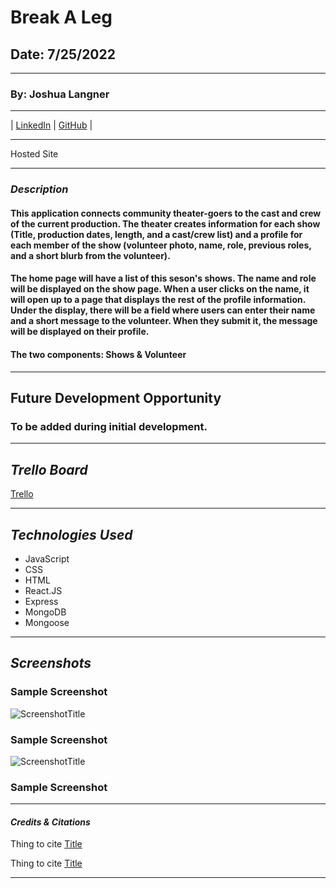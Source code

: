 # Break A Leg

## Date: 7/25/2022

---

### By: Joshua Langner

---

| [LinkedIn](https://www.linkedin.com/in/josh-langner-48) | [GitHub](https://github.com/jlangner87) |

---

Hosted Site

---

### **_Description_**

#### This application connects community theater-goers to the cast and crew of the current production. The theater creates information for each show (Title, production dates, length, and a cast/crew list) and a profile for each member of the show (volunteer photo, name, role, previous roles, and a short blurb from the volunteer).

#### The home page will have a list of this seson's shows. The name and role will be displayed on the show page. When a user clicks on the name, it will open up to a page that displays the rest of the profile information. Under the display, there will be a field where users can enter their name and a short message to the volunteer. When they submit it, the message will be displayed on their profile.

#### The two components: Shows & Volunteer

---

## **Future Development Opportunity**

### To be added during initial development.

---

## **_Trello Board_**

[Trello](https://trello.com/invite/b/4PqpHSkZ/8c35f8b876eae832e5ee083fb5e78a40/trash2treasure)

---

## **_Technologies Used_**

- JavaScript
- CSS
- HTML
- React.JS
- Express
- MongoDB
- Mongoose

---

## **_Screenshots_**

### Sample Screenshot

![ScreenshotTitle](url)

### Sample Screenshot

![ScreenshotTitle](url)

### Sample Screenshot

---

#### _Credits & Citations_

Thing to cite [Title](URL)

Thing to cite [Title](URL)

---

